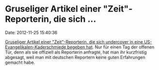 Gruseliger Artikel einer \"Zeit\"-Reporterin, die sich \...
===========================================================

Date: 2012-11-25 15:40:36

[Gruseliger Artikel einer \"Zeit\"-Reporterin, die sich undercover in
eine US-Evangelikalen-Kaderschmiede begeben
hat](http://www.zeit.de/2012/46/USA-Evangelikale-Elite-College/komplettansicht).
Nur für einen Tag der offenen Tür, denn als sie offiziell als Reporterin
anfragte, hat man ihr kurzfristig abgesagt, weil man mit deutschen
Reportern keine guten Erfahrungen gemacht habe.
